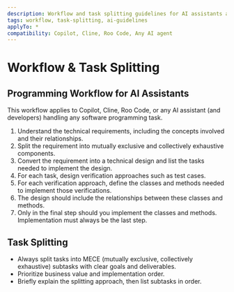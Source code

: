 ```yaml
---
description: Workflow and task splitting guidelines for AI assistants and developers.
tags: workflow, task-splitting, ai-guidelines
applyTo: *
compatibility: Copilot, Cline, Roo Code, Any AI agent
---
```


# Workflow & Task Splitting

## Programming Workflow for AI Assistants

This workflow applies to Copilot, Cline, Roo Code, or any AI assistant (and developers) handling any software programming task.

1. Understand the technical requirements, including the concepts involved and their relationships.
2. Split the requirement into mutually exclusive and collectively exhaustive components.
3. Convert the requirement into a technical design and list the tasks needed to implement the design.
4. For each task, design verification approaches such as test cases.
5. For each verification approach, define the classes and methods needed to implement those verifications.
6. The design should include the relationships between these classes and methods.
7. Only in the final step should you implement the classes and methods. Implementation must always be the last step.

## Task Splitting

- Always split tasks into MECE (mutually exclusive, collectively exhaustive) subtasks with clear goals and deliverables.
- Prioritize business value and implementation order.
- Briefly explain the splitting approach, then list subtasks in order.
